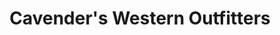 ---
title: "Cavender's Western Outfitters"
url: /colorado-springs/cavenders-western-outfitters/
shop: clothes
---